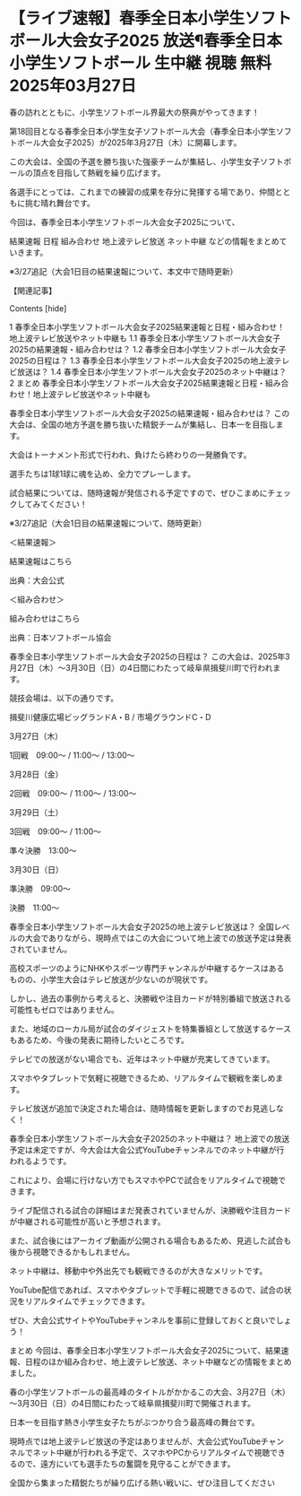 # 【ライブ速報】春季全日本小学生ソフトボール大会女子2025 放送¶春季全日本小学生ソフトボール 生中継 視聴 無料 2025年03月27日

春の訪れとともに、小学生ソフトボール界最大の祭典がやってきます！

第18回目となる春季全日本小学生女子ソフトボール大会（春季全日本小学生ソフトボール大会女子2025）が2025年3月27日（木）に開幕します。

この大会は、全国の予選を勝ち抜いた強豪チームが集結し、小学生女子ソフトボールの頂点を目指して熱戦を繰り広げます。

各選手にとっては、これまでの練習の成果を存分に発揮する場であり、仲間とともに挑む晴れ舞台です。

今回は、春季全日本小学生ソフトボール大会女子2025について、

結果速報
日程
組み合わせ
地上波テレビ放送
ネット中継
などの情報をまとめていきます。


※3/27追記（大会1日目の結果速報について、本文中で随時更新）

【関連記事】



Contents [hide]

1 春季全日本小学生ソフトボール大会女子2025結果速報と日程・組み合わせ！地上波テレビ放送やネット中継も
1.1 春季全日本小学生ソフトボール大会女子2025の結果速報・組み合わせは？
1.2 春季全日本小学生ソフトボール大会女子2025の日程は？
1.3 春季全日本小学生ソフトボール大会女子2025の地上波テレビ放送は？
1.4 春季全日本小学生ソフトボール大会女子2025のネット中継は？
2 まとめ
春季全日本小学生ソフトボール大会女子2025結果速報と日程・組み合わせ！地上波テレビ放送やネット中継も

春季全日本小学生ソフトボール大会女子2025の結果速報・組み合わせは？
この大会は、全国の地方予選を勝ち抜いた精鋭チームが集結し、日本一を目指します。

大会はトーナメント形式で行われ、負けたら終わりの一発勝負です。

選手たちは1球1球に魂を込め、全力でプレーします。

試合結果については、随時速報が発信される予定ですので、ぜひこまめにチェックしてみてください！

※3/27追記（大会1日目の結果速報について、随時更新）


＜結果速報＞

結果速報はこちら

出典：大会公式

＜組み合わせ＞

組み合わせはこちら

出典：日本ソフトボール協会

 

春季全日本小学生ソフトボール大会女子2025の日程は？
この大会は、2025年3月27日（木）～3月30日（日）の4日間にわたって岐阜県揖斐川町で行われます。

競技会場は、以下の通りです。

揖斐川健康広場ビッグランドA・B / 市場グラウンドC・D

3月27日（木）

1回戦　09:00～ / 11:00～ / 13:00～

3月28日（金）

2回戦　09:00～ / 11:00～ / 13:00～

3月29日（土）

3回戦　09:00～ / 11:00～

準々決勝　13:00～

3月30日（日）

準決勝　09:00～

決勝　11:00～

 

春季全日本小学生ソフトボール大会女子2025の地上波テレビ放送は？
全国レベルの大会でありながら、現時点ではこの大会について地上波での放送予定は発表されていません。

高校スポーツのようにNHKやスポーツ専門チャンネルが中継するケースはあるものの、小学生大会はテレビ放送が少ないのが現状です。

しかし、過去の事例から考えると、決勝戦や注目カードが特別番組で放送される可能性もゼロではありません。

また、地域のローカル局が試合のダイジェストを特集番組として放送するケースもあるため、今後の発表に期待したいところです。

テレビでの放送がない場合でも、近年はネット中継が充実してきています。

スマホやタブレットで気軽に視聴できるため、リアルタイムで観戦を楽しめます。

テレビ放送が追加で決定された場合は、随時情報を更新しますのでお見逃しなく！

春季全日本小学生ソフトボール大会女子2025のネット中継は？
地上波での放送予定は未定ですが、今大会は大会公式YouTubeチャンネルでのネット中継が行われるようです。

これにより、会場に行けない方でもスマホやPCで試合をリアルタイムで視聴できます。

ライブ配信される試合の詳細はまだ発表されていませんが、決勝戦や注目カードが中継される可能性が高いと予想されます。

また、試合後にはアーカイブ動画が公開される場合もあるため、見逃した試合も後から視聴できるかもしれません。

ネット中継は、移動中や外出先でも観戦できるのが大きなメリットです。

YouTube配信であれば、スマホやタブレットで手軽に視聴できるので、試合の状況をリアルタイムでチェックできます。

ぜひ、大会公式サイトやYouTubeチャンネルを事前に登録しておくと良いでしょう！

まとめ
今回は、春季全日本小学生ソフトボール大会女子2025について、結果速報、日程のほか組み合わせ、地上波テレビ放送、ネット中継などの情報をまとめました。

春の小学生ソフトボールの最高峰のタイトルがかかるこの大会、3月27日（木）～3月30日（日）の4日間にわたって岐阜県揖斐川町で開催されます。

日本一を目指す熱き小学生女子たちがぶつかり合う最高峰の舞台です。

現時点では地上波テレビ放送の予定はありませんが、大会公式YouTubeチャンネルでネット中継が行われる予定で、スマホやPCからリアルタイムで視聴できるので、遠方にいても選手たちの奮闘を見守ることができます。

全国から集まった精鋭たちが繰り広げる熱い戦いに、ぜひ注目してください

